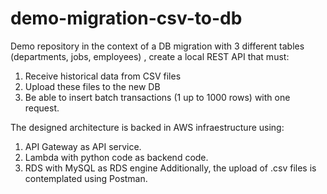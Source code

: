 # demo-migration-csv-to-db
Demo repository in the context of a DB migration with 3 different tables (departments, jobs, employees) , create
a local REST API that must:
1. Receive historical data from CSV files
2. Upload these files to the new DB
3. Be able to insert batch transactions (1 up to 1000 rows) with one request.

The designed architecture is backed in AWS infraestructure using:
1. API Gateway as API service.
2. Lambda with python code as backend code.
3. RDS with MySQL as RDS engine
Additionally, the upload of .csv files is contemplated using Postman.
